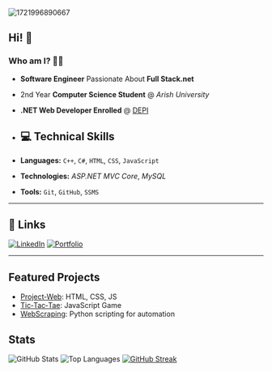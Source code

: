 
![1721996890667](https://github.com/user-attachments/assets/2df9c1fe-8db4-4701-887b-72ee584b3ff8)
## Hi! 👋

### Who am I? 🧑‍💻

- **Software Engineer** Passionate About **Full Stack.net**
- 2nd Year **Computer Science Student** @ *Arish University*
- **.NET Web Developer Enrolled** @ [DEPI](https://depi.gov.eg/content/home)

- ## 💻 Technical Skills

- **Languages:** `C++`, `C#`, `HTML`, `CSS`, `JavaScript`
- **Technologies:** *ASP.NET MVC Core*, *MySQL*
- **Tools:** `Git`, `GitHub`, `SSMS`

---

## 🔗 Links

[![LinkedIn](https://img.shields.io/badge/LinkedIn-0077B5?style=for-the-badge&logo=linkedin)](https://www.linkedin.com/in/mostafa-tamer-zahran)
[![Portfolio](https://img.shields.io/badge/Portfolio-800080?style=for-the-badge&logo=huggingface)](https://mostafazahran.netlify.app)

---
##  Featured Projects

- [Project‑Web](https://github.com/Mostafa‑Zhran/Project‑Web): HTML, CSS, JS  
- [Tic‑Tac‑Tae](https://github.com/Mostafa‑Zhran/Tic‑Tac‑tae): JavaScript Game  
- [WebScraping](https://github.com/Mostafa‑Zhran/WebScraping): Python scripting for automation  

##  Stats

![GitHub Stats](https://github-readme-stats.vercel.app/api?username=Mostafa-Zhran&show_icons=true&theme=radical)
![Top Languages](https://github-readme-stats.vercel.app/api/top-langs/?username=Mostafa-Zhran&layout=compact&theme=radical)
[![GitHub Streak](https://streak-stats.demolab.com/?user=Mostafa-Zhran&theme=radical)](https://git.io/streak-stats)

